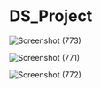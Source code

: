 # DS_Project

![Screenshot (773)](https://github.com/SumedhMane/DS_Project/assets/112798190/342f7456-f437-4b22-bda8-2398173e55d5)

![Screenshot (771)](https://github.com/SumedhMane/DS_Project/assets/112798190/c86875cb-02f2-4a6a-9d26-f8b8457ba330)

![Screenshot (772)](https://github.com/SumedhMane/DS_Project/assets/112798190/0d636c15-3294-4a82-9650-493bad9141e7)
